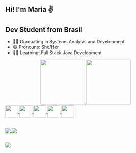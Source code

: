 ## Hi! I'm Maria ✌
## Dev Student from Brasil

- 👩‍🎓 Graduating in Systems Analysis and Development 
- 😄 Pronouns: She/Her
- 👩‍💻 Learning: Full Stack Java Development 

<div align="center">
  <a href="https://github.com/marialupiao">
  <img height="140em" src="https://github-readme-stats.vercel.app/api?username=marialupiao&show_icons=true&theme=aura&include_all_commits=true&count_private=true"/>
  <img height="140em" src="https://github-readme-stats.vercel.app/api/top-langs/?username=marialupiao&layout=compact&langs_count=7&theme=aura"/>
</div>

<img align="center" height="40" width="40" src="https://cdn.jsdelivr.net/gh/devicons/devicon/icons/git/git-original.svg" />
<img align="center" height="40" width="40" src="https://cdn.jsdelivr.net/gh/devicons/devicon/icons/github/github-original-wordmark.svg" />
<img align="center" height="40" wudth="40" src="https://cdn.jsdelivr.net/gh/devicons/devicon/icons/python/python-original-wordmark.svg" />
<img align="center" height="40" width="40" src="https://cdn.jsdelivr.net/gh/devicons/devicon/icons/java/java-original.svg" />
<img align="center" height="40" width="40" src="https://cdn.jsdelivr.net/gh/devicons/devicon/icons/c/c-original.svg" />
          

##

<img align="center" src="https://img.shields.io/badge/IntelliJ_IDEA-000000.svg?style=for-the-badge&logo=intellij-idea&logoColor=white" />
<img align="center" src="https://img.shields.io/badge/Visual_Studio-5C2D91?style=for-the-badge&logo=visual%20studio&logoColor=white" />

<div> 
  
 ##
 
<div>

 <a href="https://www.linkedin.com/in/marialupiao" target="_blank"><img src="https://img.shields.io/badge/-LinkedIn-%230077B5?style=for-the-badge&logo=linkedin&logoColor=white" target="_blank"></a> 
 
</div>                                               
           
          
          
          



